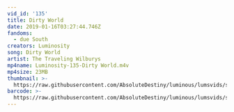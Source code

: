 ```yaml
---
vid_id: '135'
title: Dirty World
date: 2019-01-16T03:27:44.746Z
fandoms:
  - due South
creators: Luminosity
song: Dirty World
artist: The Traveling Wilburys
mp4name: Luminosity-135-Dirty World.m4v
mp4size: 23MB
thumbnail: >-
  https://raw.githubusercontent.com/AbsoluteDestiny/luminous/lumsvids/src/assets/images/dirty-world-2-.png
barcode: >-
  https://raw.githubusercontent.com/AbsoluteDestiny/luminous/lumsvids/src/assets/images/dirty-world.png
---
```


